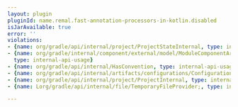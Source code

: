 ```yaml
---
layout: plugin
pluginId: name.remal.fast-annotation-processors-in-kotlin.disabled
isJarAvailable: true
error: ''
violations:
- {name: org/gradle/api/internal/project/ProjectStateInternal, type: internal-api-usage}
- {name: org/gradle/internal/component/external/model/ModuleComponentArtifactIdentifier,
  type: internal-api-usage}
- {name: org/gradle/api/internal/HasConvention, type: internal-api-usage}
- {name: org/gradle/api/internal/artifacts/configurations/ConfigurationInternal, type: internal-api-usage}
- {name: org/gradle/api/internal/project/ProjectInternal, type: internal-api-usage}
- {name: Lorg/gradle/api/internal/file/TemporaryFileProvider;, type: internal-api-usage}

---
```


